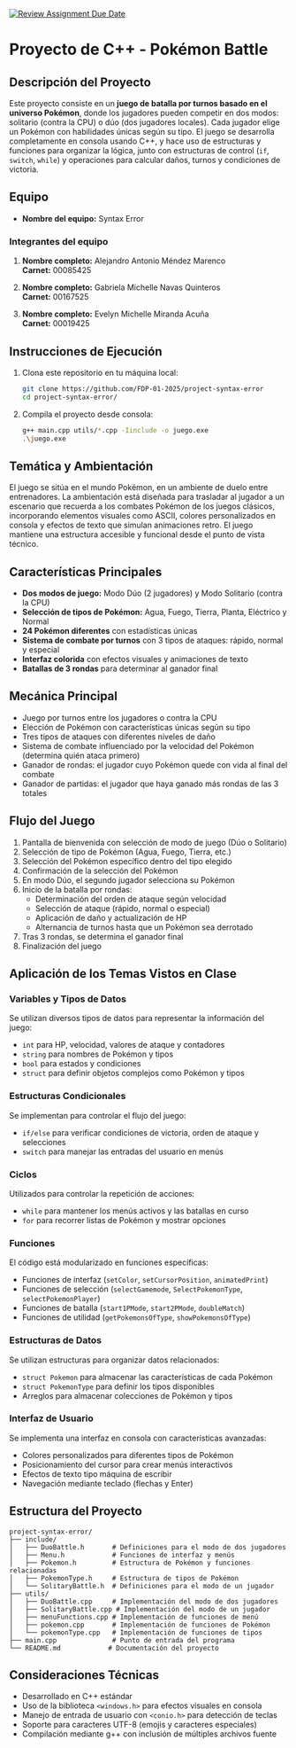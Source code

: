 [![Review Assignment Due Date](https://classroom.github.com/assets/deadline-readme-button-22041afd0340ce965d47ae6ef1cefeee28c7c493a6346c4f15d667ab976d596c.svg)](https://classroom.github.com/a/mi1WNrHU)


# Proyecto de C++ - Pokémon Battle

## Descripción del Proyecto

Este proyecto consiste en un **juego de batalla por turnos basado en el universo Pokémon**, donde los jugadores pueden competir en dos modos: solitario (contra la CPU) o dúo (dos jugadores locales). Cada jugador elige un Pokémon con habilidades únicas según su tipo. El juego se desarrolla completamente en consola usando C++, y hace uso de estructuras y funciones para organizar la lógica, junto con estructuras de control (`if`, `switch`, `while`) y operaciones para calcular daños, turnos y condiciones de victoria.

## Equipo

- **Nombre del equipo:** Syntax Error

### Integrantes del equipo

1. **Nombre completo:** Alejandro Antonio Méndez Marenco  
   **Carnet:** 00085425

2. **Nombre completo:** Gabriela Michelle Navas Quinteros  
   **Carnet:** 00167525

3. **Nombre completo:** Evelyn Michelle Miranda Acuña  
   **Carnet:** 00019425

## Instrucciones de Ejecución

1. Clona este repositorio en tu máquina local:

   ```bash
   git clone https://github.com/FDP-01-2025/project-syntax-error
   cd project-syntax-error/
   ```

2. Compila el proyecto desde consola:
   ```bash
   g++ main.cpp utils/*.cpp -Iinclude -o juego.exe
   .\juego.exe
   ```

## Temática y Ambientación

El juego se sitúa en el mundo Pokémon, en un ambiente de duelo entre entrenadores. La ambientación está diseñada para trasladar al jugador a un escenario que recuerda a los combates Pokémon de los juegos clásicos, incorporando elementos visuales como ASCII, colores personalizados en consola y efectos de texto que simulan animaciones retro. El juego mantiene una estructura accesible y funcional desde el punto de vista técnico.

## Características Principales

- **Dos modos de juego:** Modo Dúo (2 jugadores) y Modo Solitario (contra la CPU)
- **Selección de tipos de Pokémon:** Agua, Fuego, Tierra, Planta, Eléctrico y Normal
- **24 Pokémon diferentes** con estadísticas únicas
- **Sistema de combate por turnos** con 3 tipos de ataques: rápido, normal y especial
- **Interfaz colorida** con efectos visuales y animaciones de texto
- **Batallas de 3 rondas** para determinar al ganador final

## Mecánica Principal

- Juego por turnos entre los jugadores o contra la CPU
- Elección de Pokémon con características únicas según su tipo
- Tres tipos de ataques con diferentes niveles de daño
- Sistema de combate influenciado por la velocidad del Pokémon (determina quién ataca primero)
- Ganador de rondas: el jugador cuyo Pokémon quede con vida al final del combate
- Ganador de partidas: el jugador que haya ganado más rondas de las 3 totales

## Flujo del Juego

1. Pantalla de bienvenida con selección de modo de juego (Dúo o Solitario)
2. Selección de tipo de Pokémon (Agua, Fuego, Tierra, etc.)
3. Selección del Pokémon específico dentro del tipo elegido
4. Confirmación de la selección del Pokémon
5. En modo Dúo, el segundo jugador selecciona su Pokémon
6. Inicio de la batalla por rondas:
   - Determinación del orden de ataque según velocidad
   - Selección de ataque (rápido, normal o especial)
   - Aplicación de daño y actualización de HP
   - Alternancia de turnos hasta que un Pokémon sea derrotado
7. Tras 3 rondas, se determina el ganador final
8. Finalización del juego

## Aplicación de los Temas Vistos en Clase

### Variables y Tipos de Datos
Se utilizan diversos tipos de datos para representar la información del juego:
- `int` para HP, velocidad, valores de ataque y contadores
- `string` para nombres de Pokémon y tipos
- `bool` para estados y condiciones
- `struct` para definir objetos complejos como Pokémon y tipos

### Estructuras Condicionales
Se implementan para controlar el flujo del juego:
- `if/else` para verificar condiciones de victoria, orden de ataque y selecciones
- `switch` para manejar las entradas del usuario en menús

### Ciclos
Utilizados para controlar la repetición de acciones:
- `while` para mantener los menús activos y las batallas en curso
- `for` para recorrer listas de Pokémon y mostrar opciones

### Funciones
El código está modularizado en funciones específicas:
- Funciones de interfaz (`setColor`, `setCursorPosition`, `animatedPrint`)
- Funciones de selección (`selectGamemode`, `SelectPokemonType`, `selectPokemonPlayer`)
- Funciones de batalla (`start1PMode`, `start2PMode`, `doubleMatch`)
- Funciones de utilidad (`getPokemonsOfType`, `showPokemonsOfType`)

### Estructuras de Datos
Se utilizan estructuras para organizar datos relacionados:
- `struct Pokemon` para almacenar las características de cada Pokémon
- `struct PokemonType` para definir los tipos disponibles
- Arreglos para almacenar colecciones de Pokémon y tipos

### Interfaz de Usuario
Se implementa una interfaz en consola con características avanzadas:
- Colores personalizados para diferentes tipos de Pokémon
- Posicionamiento del cursor para crear menús interactivos
- Efectos de texto tipo máquina de escribir
- Navegación mediante teclado (flechas y Enter)

## Estructura del Proyecto

```
project-syntax-error/
├── include/
│   ├── DuoBattle.h       # Definiciones para el modo de dos jugadores
│   ├── Menu.h            # Funciones de interfaz y menús
│   ├── Pokemon.h         # Estructura de Pokémon y funciones relacionadas
│   ├── PokemonType.h     # Estructura de tipos de Pokémon
│   └── SolitaryBattle.h  # Definiciones para el modo de un jugador
├── utils/
│   ├── DuoBattle.cpp     # Implementación del modo de dos jugadores
│   ├── SolitaryBattle.cpp # Implementación del modo de un jugador
│   ├── menuFunctions.cpp # Implementación de funciones de menú
│   ├── pokemon.cpp       # Implementación de funciones de Pokémon
│   └── pokemonType.cpp   # Implementación de funciones de tipos
├── main.cpp              # Punto de entrada del programa
└── README.md            # Documentación del proyecto
```

## Consideraciones Técnicas

- Desarrollado en C++ estándar
- Uso de la biblioteca `<windows.h>` para efectos visuales en consola
- Manejo de entrada de usuario con `<conio.h>` para detección de teclas
- Soporte para caracteres UTF-8 (emojis y caracteres especiales)
- Compilación mediante g++ con inclusión de múltiples archivos fuente